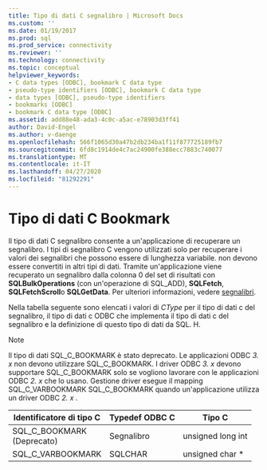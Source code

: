 ```yaml
---
title: Tipo di dati C segnalibro | Microsoft Docs
ms.custom: ''
ms.date: 01/19/2017
ms.prod: sql
ms.prod_service: connectivity
ms.reviewer: ''
ms.technology: connectivity
ms.topic: conceptual
helpviewer_keywords:
- C data types [ODBC], bookmark C data type
- pseudo-type identifiers [ODBC], bookmark C data type
- data types [ODBC], pseudo-type identifiers
- bookmarks [ODBC]
- bookmark C data type [ODBC]
ms.assetid: add88e48-ada3-4c0c-a5ac-e78903d3ff41
author: David-Engel
ms.author: v-daenge
ms.openlocfilehash: 566f1065d30a47b2db234ba1f11f877725189fb7
ms.sourcegitcommit: 6fd8c1914de4c7ac24900fe388ecc7883c740077
ms.translationtype: MT
ms.contentlocale: it-IT
ms.lasthandoff: 04/27/2020
ms.locfileid: "81292291"
---
```

# <a name="bookmark-c-data-type"></a>Tipo di dati C Bookmark
Il tipo di dati C segnalibro consente a un'applicazione di recuperare un segnalibro. I tipi di segnalibro C vengono utilizzati solo per recuperare i valori dei segnalibri che possono essere di lunghezza variabile. non devono essere convertiti in altri tipi di dati. Tramite un'applicazione viene recuperato un segnalibro dalla colonna 0 del set di risultati con **SQLBulkOperations** (con un'operazione di SQL_ADD), **SQLFetch**, **SQLFetchScroll**o **SQLGetData**. Per ulteriori informazioni, vedere [segnalibri](../../../odbc/reference/develop-app/bookmarks-odbc.md).  
  
 Nella tabella seguente sono elencati i valori di *CType* per il tipo di dati c del segnalibro, il tipo di dati c ODBC che implementa il tipo di dati c del segnalibro e la definizione di questo tipo di dati da SQL. H.  
  
> [!NOTE]
>  Il tipo di dati SQL_C_BOOKMARK è stato deprecato. Le applicazioni ODBC *3. x* non devono utilizzare SQL_C_BOOKMARK. I driver ODBC *3. x* devono supportare SQL_C_BOOKMARK solo se vogliono lavorare con le applicazioni ODBC *2. x* che lo usano. Gestione driver esegue il mapping SQL_C_VARBOOKMARK SQL_C_BOOKMARK quando un'applicazione utilizza un driver ODBC *2. x* .  
  
|Identificatore di tipo C|Typedef ODBC C|Tipo C|  
|-----------------------|--------------------|------------|  
|SQL_C_BOOKMARK<br />(Deprecato)|Segnalibro|unsigned long int|  
|SQL_C_VARBOOKMARK|SQLCHAR|unsigned char *|
